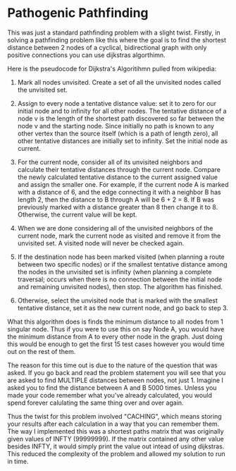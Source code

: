 # Pathogenic Pathfinding


This was just a standard pathfinding problem with a slight twist. Firstly, in solving a 
pathfinding problem like this where the goal is to find the shortest distance between 2 nodes 
of a cyclical, bidirectional graph with only positive connections you can use dijkstras algorthimn.

Here is the pseudocode for Dijkstra's Algoritihmn pulled from wikipedia:

1. Mark all nodes unvisited. Create a set of all the unvisited nodes called the unvisited set.

2. Assign to every node a tentative distance value: set it to zero for our initial node and to infinity for all other nodes. The tentative distance of a node v is the length of the shortest path discovered so far between the node v and the starting node. Since initially no path is known to any other vertex than the source itself (which is a path of length zero), all other tentative distances are initially set to infinity. Set the initial node as current.

3. For the current node, consider all of its unvisited neighbors and calculate their tentative distances through the current node. Compare the newly calculated tentative distance to the current assigned value and assign the smaller one. For example, if the current node A is marked with a distance of 6, and the edge connecting it with a neighbor B has length 2, then the distance to B through A will be 6 + 2 = 8. If B was previously marked with a distance greater than 8 then change it to 8. Otherwise, the current value will be kept.

4. When we are done considering all of the unvisited neighbors of the current node, mark the current node as visited and remove it from the unvisited set. A visited node will never be checked again.

5. If the destination node has been marked visited (when planning a route between two specific nodes) or if the smallest tentative distance among the nodes in the unvisited set is infinity (when planning a complete traversal; occurs when there is no connection between the initial node and remaining unvisited nodes), then stop. The algorithm has finished.

6. Otherwise, select the unvisited node that is marked with the smallest tentative distance, set it as the new current node, and go back to step 3.


What this algorithm does is finds the minimum distance to all nodes from 1 singular node. Thus if you 
were to use this on say Node A, you would have the minimum distance from A to every other node in the 
graph. Just doing this would be enough to get the first 15 test cases however you would time out
on the rest of them.

The reason for this time out is due to the nature of the question that was asked. If you go back
and read the problem statement you will see that you are asked to find MULTIPLE distances between
nodes, not just 1. Imagine I asked you to find the distance between A and B 5000 times. Unless you
made your code remember what you've already calculated, you would spend forever calulating the
same thing over and over again.

Thus the twist for this problem involved "CACHING", which means storing your results after each calculation in a way that you can remember them. The way I implemented this was a shortest
paths matrix that was originally given values of INFTY (99999999). If the matrix contained any other
value besides INFTY, it would simply print the value out intead of using dijkstras. This reduced
the complexity of the problem and allowed my solution to run in time.